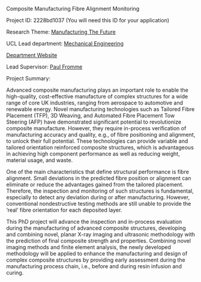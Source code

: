Composite Manufacturing Fibre Alignment Monitoring

Project ID: 2228bd1037
(You will need this ID for your application)

Research Theme: [Manufacturing The Future](../themes/manufacturing-the-future.md)

UCL Lead department: [Mechanical Engineering](../departments/mechanical-engineering.md)

[Department Website](https://www.ucl.ac.uk/mechanical-engineering)

Lead Supervisor: [Paul Fromme](https://iris.ucl.ac.uk/iris/browse/profile?upi=PFROM09)

Project Summary:

Advanced composite manufacturing plays an important role to enable the high-quality, cost-effective manufacture of complex structures for a wide range of core UK industries, ranging from aerospace to automotive and renewable energy. Novel manufacturing technologies such as Tailored Fibre Placement (TFP), 3D Weaving, and Automated Fibre Placement Tow Steering (AFP) have demonstrated significant potential to revolutionize composite manufacture. However, they require in-process verification of manufacturing accuracy and quality, e.g., of fibre positioning and alignment, to unlock their full potential. These technologies can provide variable and tailored orientation reinforced composite structures, which is advantageous in achieving high component performance as well as reducing weight, material usage, and waste. 
 
 One of the main characteristics that define structural performance is fibre alignment. Small deviations in the predicted fibre position or alignment can eliminate or reduce the advantages gained from the tailored placement. Therefore, the inspection and monitoring of such structures is fundamental, especially to detect any deviation during or after manufacturing. However, conventional nondestructive testing methods are still unable to provide the ‘real’ fibre orientation for each deposited layer.
 
 This PhD project will advance the inspection and in-process evaluation during the manufacturing of advanced composite structures, developing and combining novel, planar X-ray imaging and ultrasonic methodology with the prediction of final composite strength and properties. Combining novel imaging methods and finite element analysis, the newly developed methodology will be applied to enhance the manufacturing and design of complex composite structures by providing early assessment during the manufacturing process chain, i.e., before and during resin infusion and curing.